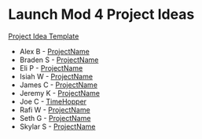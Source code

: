 # Launch Mod 4 Project Ideas
[Project Idea Template](./Mod4ProjectIdeaTemplate.md)

* Alex B - [ProjectName]()
* Braden S - [ProjectName]()
* Eli P - [ProjectName]()
* Isiah W - [ProjectName]() 
* James C - [ProjectName]() 
* Jeremy K - [ProjectName]() 
* Joe C - [TimeHopper](./Mod4ProjectIdeaJoe.md) 
* Rafi W - [ProjectName]() 
* Seth G - [ProjectName]() 
* Skylar S - [ProjectName]() 
